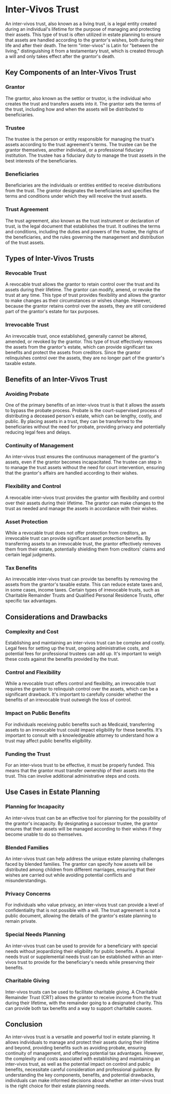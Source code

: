 # Inter-Vivos Trust

An inter-vivos trust, also known as a living trust, is a legal entity created during an individual's lifetime for the purpose of managing and protecting their assets. This type of trust is often utilized in estate planning to ensure that assets are handled according to the grantor's wishes, both during their life and after their death. The term "inter-vivos" is Latin for "between the living," distinguishing it from a testamentary trust, which is created through a will and only takes effect after the grantor's death.

## Key Components of an Inter-Vivos Trust

### Grantor

The grantor, also known as the settlor or trustor, is the individual who creates the trust and transfers assets into it. The grantor sets the terms of the trust, including how and when the assets will be distributed to beneficiaries.

### Trustee

The trustee is the person or entity responsible for managing the trust's assets according to the trust agreement's terms. The trustee can be the grantor themselves, another individual, or a professional fiduciary institution. The trustee has a fiduciary duty to manage the trust assets in the best interests of the beneficiaries.

### Beneficiaries

Beneficiaries are the individuals or entities entitled to receive distributions from the trust. The grantor designates the beneficiaries and specifies the terms and conditions under which they will receive the trust assets.

### Trust Agreement

The trust agreement, also known as the trust instrument or declaration of trust, is the legal document that establishes the trust. It outlines the terms and conditions, including the duties and powers of the trustee, the rights of the beneficiaries, and the rules governing the management and distribution of the trust assets.

## Types of Inter-Vivos Trusts

### Revocable Trust

A revocable trust allows the grantor to retain control over the trust and its assets during their lifetime. The grantor can modify, amend, or revoke the trust at any time. This type of trust provides flexibility and allows the grantor to make changes as their circumstances or wishes change. However, because the grantor retains control over the assets, they are still considered part of the grantor's estate for tax purposes.

### Irrevocable Trust

An irrevocable trust, once established, generally cannot be altered, amended, or revoked by the grantor. This type of trust effectively removes the assets from the grantor's estate, which can provide significant tax benefits and protect the assets from creditors. Since the grantor relinquishes control over the assets, they are no longer part of the grantor's taxable estate.

## Benefits of an Inter-Vivos Trust

### Avoiding Probate

One of the primary benefits of an inter-vivos trust is that it allows the assets to bypass the probate process. Probate is the court-supervised process of distributing a deceased person's estate, which can be lengthy, costly, and public. By placing assets in a trust, they can be transferred to the beneficiaries without the need for probate, providing privacy and potentially reducing legal fees and delays.

### Continuity of Management

An inter-vivos trust ensures the continuous management of the grantor's assets, even if the grantor becomes incapacitated. The trustee can step in to manage the trust assets without the need for court intervention, ensuring that the grantor's affairs are handled according to their wishes.

### Flexibility and Control

A revocable inter-vivos trust provides the grantor with flexibility and control over their assets during their lifetime. The grantor can make changes to the trust as needed and manage the assets in accordance with their wishes.

### Asset Protection

While a revocable trust does not offer protection from creditors, an irrevocable trust can provide significant asset protection benefits. By transferring assets to an irrevocable trust, the grantor effectively removes them from their estate, potentially shielding them from creditors' claims and certain legal judgments.

### Tax Benefits

An irrevocable inter-vivos trust can provide tax benefits by removing the assets from the grantor's taxable estate. This can reduce estate taxes and, in some cases, income taxes. Certain types of irrevocable trusts, such as Charitable Remainder Trusts and Qualified Personal Residence Trusts, offer specific tax advantages.

## Considerations and Drawbacks

### Complexity and Cost

Establishing and maintaining an inter-vivos trust can be complex and costly. Legal fees for setting up the trust, ongoing administrative costs, and potential fees for professional trustees can add up. It's important to weigh these costs against the benefits provided by the trust.

### Control and Flexibility

While a revocable trust offers control and flexibility, an irrevocable trust requires the grantor to relinquish control over the assets, which can be a significant drawback. It's important to carefully consider whether the benefits of an irrevocable trust outweigh the loss of control.

### Impact on Public Benefits

For individuals receiving public benefits such as Medicaid, transferring assets to an irrevocable trust could impact eligibility for these benefits. It's important to consult with a knowledgeable attorney to understand how a trust may affect public benefits eligibility.

### Funding the Trust

For an inter-vivos trust to be effective, it must be properly funded. This means that the grantor must transfer ownership of their assets into the trust. This can involve additional administrative steps and costs.

## Use Cases in Estate Planning

### Planning for Incapacity

An inter-vivos trust can be an effective tool for planning for the possibility of the grantor's incapacity. By designating a successor trustee, the grantor ensures that their assets will be managed according to their wishes if they become unable to do so themselves.

### Blended Families

An inter-vivos trust can help address the unique estate planning challenges faced by blended families. The grantor can specify how assets will be distributed among children from different marriages, ensuring that their wishes are carried out while avoiding potential conflicts and misunderstandings.

### Privacy Concerns

For individuals who value privacy, an inter-vivos trust can provide a level of confidentiality that is not possible with a will. The trust agreement is not a public document, allowing the details of the grantor's estate planning to remain private.

### Special Needs Planning

An inter-vivos trust can be used to provide for a beneficiary with special needs without jeopardizing their eligibility for public benefits. A special needs trust or supplemental needs trust can be established within an inter-vivos trust to provide for the beneficiary's needs while preserving their benefits.

### Charitable Giving

Inter-vivos trusts can be used to facilitate charitable giving. A Charitable Remainder Trust (CRT) allows the grantor to receive income from the trust during their lifetime, with the remainder going to a designated charity. This can provide both tax benefits and a way to support charitable causes.

## Conclusion

An inter-vivos trust is a versatile and powerful tool in estate planning. It allows individuals to manage and protect their assets during their lifetime and beyond, providing benefits such as avoiding probate, ensuring continuity of management, and offering potential tax advantages. However, the complexity and costs associated with establishing and maintaining an inter-vivos trust, as well as the potential impact on control and public benefits, necessitate careful consideration and professional guidance. By understanding the key components, benefits, and potential drawbacks, individuals can make informed decisions about whether an inter-vivos trust is the right choice for their estate planning needs.